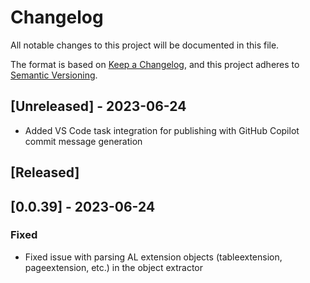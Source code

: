 # Changelog

All notable changes to this project will be documented in this file.

The format is based on [Keep a Changelog](https://keepachangelog.com/en/1.0.0/),
and this project adheres to [Semantic Versioning](https://semver.org/spec/v2.0.0.html).

## [Unreleased] - 2023-06-24

- Added VS Code task integration for publishing with GitHub Copilot commit message generation

## [Released]

## [0.0.39] - 2023-06-24

### Fixed

- Fixed issue with parsing AL extension objects (tableextension, pageextension, etc.) in the object extractor

